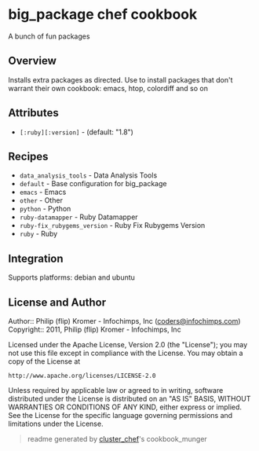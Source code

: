 # big_package chef cookbook

A bunch of fun packages

## Overview

Installs extra packages as directed. Use to install packages that don't warrant their own cookbook: emacs, htop, colordiff and so on

## Attributes

* `[:ruby][:version]`                 -  (default: "1.8")

## Recipes 

* `data_analysis_tools`      - Data Analysis Tools
* `default`                  - Base configuration for big_package
* `emacs`                    - Emacs
* `other`                    - Other
* `python`                   - Python
* `ruby-datamapper`          - Ruby Datamapper
* `ruby-fix_rubygems_version` - Ruby Fix Rubygems Version
* `ruby`                     - Ruby


## Integration

Supports platforms: debian and ubuntu



## License and Author

Author::                Philip (flip) Kromer - Infochimps, Inc (<coders@infochimps.com>)
Copyright::             2011, Philip (flip) Kromer - Infochimps, Inc

Licensed under the Apache License, Version 2.0 (the "License");
you may not use this file except in compliance with the License.
You may obtain a copy of the License at

    http://www.apache.org/licenses/LICENSE-2.0

Unless required by applicable law or agreed to in writing, software
distributed under the License is distributed on an "AS IS" BASIS,
WITHOUT WARRANTIES OR CONDITIONS OF ANY KIND, either express or implied.
See the License for the specific language governing permissions and
limitations under the License.

> readme generated by [cluster_chef](http://github.com/infochimps/cluster_chef)'s cookbook_munger
